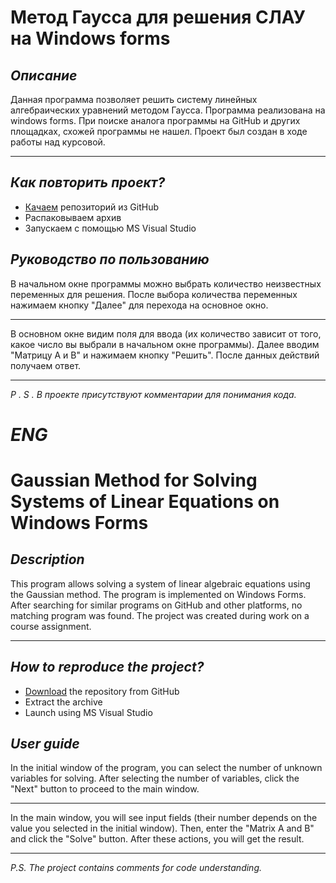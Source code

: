 # Метод Гаусса для решения СЛАУ на Windows forms
## *Описание*
Данная программа позволяет решить систему линейных алгебраических уравнений методом Гаусса. Программа реализована на windows forms. При поиске аналога программы на GitHub и других площадках, схожей программы не нашел. Проект был создан в ходе работы над курсовой.
___
## *Как повторить проект?*
+ [Качаем](https://github.com/Tw11nklE/Gauss-method/archive/refs/heads/master.zip) репозиторий из GitHub
+ Распаковываем архив
+ Запускаем с помощью MS Visual Studio
## *Руководство по пользованию*
В начальном окне программы можно выбрать количество неизвестных переменных для решения. После выбора количества переменных нажимаем кнопку "Далее" для перехода на основное окно.
___
В основном окне видим поля для ввода (их количество зависит от того, какое число вы выбрали в начальном окне программы). Далее вводим "Матрицу А и В" и нажимаем кнопку "Решить". После данных действий получаем ответ.
___
*P . S . В проекте присутствуют комментарии для понимания кода.*
# *ENG*
# Gaussian Method for Solving Systems of Linear Equations on Windows Forms
## *Description*
This program allows solving a system of linear algebraic equations using the Gaussian method. The program is implemented on Windows Forms. After searching for similar programs on GitHub and other platforms, no matching program was found. The project was created during work on a course assignment.
___
## *How to reproduce the project?*
+ [Download](https://github.com/Tw11nklE/Gauss-method/archive/refs/heads/master.zip) the repository from GitHub
+ Extract the archive
+ Launch using MS Visual Studio
## *User guide*
In the initial window of the program, you can select the number of unknown variables for solving. After selecting the number of variables, click the "Next" button to proceed to the main window.
___
In the main window, you will see input fields (their number depends on the value you selected in the initial window). Then, enter the "Matrix A and B" and click the "Solve" button. After these actions, you will get the result.
___
*P.S. The project contains comments for code understanding.*
